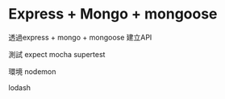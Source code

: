 # Express + Mongo + mongoose

透過express + mongo + mongoose 建立API

測試 expect mocha supertest 

環境 nodemon

lodash